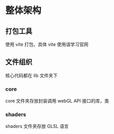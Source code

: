 # 整体架构

## 打包工具

使用 vite 打包，具体 vite 使用请学习官网

## 文件组织

核心代码都在 lib 文件夹下

### core

core 文件夹存放封装调用 webGL API 接口的库，类

### shaders

shaders 文件夹存放 GLSL 语言
